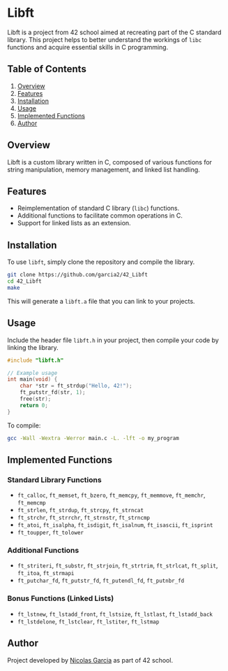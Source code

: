 # Libft

Libft is a project from 42 school aimed at recreating part of the C standard library. This project helps to better understand the workings of `libc` functions and acquire essential skills in C programming.

## Table of Contents
1. [Overview](#overview)
2. [Features](#features)
3. [Installation](#installation)
4. [Usage](#usage)
5. [Implemented Functions](#implemented-functions)
6. [Author](#author)

## Overview

Libft is a custom library written in C, composed of various functions for string manipulation, memory management, and linked list handling.

## Features

- Reimplementation of standard C library (`libc`) functions.
- Additional functions to facilitate common operations in C.
- Support for linked lists as an extension.

## Installation

To use `libft`, simply clone the repository and compile the library.

```bash
git clone https://github.com/garcia2/42_Libft
cd 42_Libft
make
```

This will generate a `libft.a` file that you can link to your projects.

## Usage

Include the header file `libft.h` in your project, then compile your code by linking the library.

```c
#include "libft.h"

// Example usage
int main(void) {
    char *str = ft_strdup("Hello, 42!");
    ft_putstr_fd(str, 1);
    free(str);
    return 0;
}
```

To compile:

```bash
gcc -Wall -Wextra -Werror main.c -L. -lft -o my_program
```

## Implemented Functions

### Standard Library Functions
- `ft_calloc`, `ft_memset`, `ft_bzero`, `ft_memcpy`, `ft_memmove`, `ft_memchr`, `ft_memcmp`
- `ft_strlen`, `ft_strdup`, `ft_strcpy`, `ft_strncat`
- `ft_strchr`, `ft_strrchr`, `ft_strnstr`, `ft_strncmp`
- `ft_atoi`, `ft_isalpha`, `ft_isdigit`, `ft_isalnum`, `ft_isascii`, `ft_isprint`
- `ft_toupper`, `ft_tolower`

### Additional Functions
- `ft_striteri`, `ft_substr`, `ft_strjoin`, `ft_strtrim`, `ft_strlcat`, `ft_split`, `ft_itoa`, `ft_strmapi`
- `ft_putchar_fd`, `ft_putstr_fd`, `ft_putendl_fd`, `ft_putnbr_fd`

### Bonus Functions (Linked Lists)
- `ft_lstnew`, `ft_lstadd_front`, `ft_lstsize`, `ft_lstlast`, `ft_lstadd_back`
- `ft_lstdelone`, `ft_lstclear`, `ft_lstiter`, `ft_lstmap`

## Author

Project developed by [Nicolas Garcia](https://github.com/garcia2) as part of 42 school.
